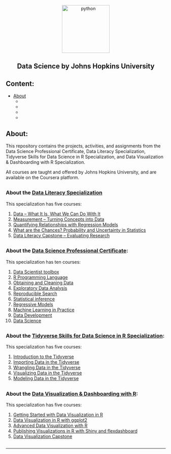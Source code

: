 <p align="center">
  <a href="https://github.com/marcoshsq/JHUDataScience">
    <img src="https://github.com/marcoshsq/JHUDataScience/blob/main/data-science-icon.png" alt="python" width="150" height="">
  </a>
</p>
  <h2 align="center">Data Science by Johns Hopkins University</h2>
</div>

## Content:

- [About]()
  - []()
  - []()
  - []()
  - []()

## About:

This repository contains the projects, activities, and assignments from the Data Science Professional Certificate, Data Literacy Specialization, Tidyverse Skills for Data Science in R Specialization, and Data Visualization & Dashboarding with R Specialization.

All courses are taught and offered by Johns Hopkins University, and are available on the Coursera platform.

##

### About the [Data Literacy Specialization](https://www.coursera.org/specializations/data-literacy)

This specialization has five courses:

1. [Data – What It Is, What We Can Do With It](https://www.coursera.org/learn/data-what-it-is-what-can-we-do-with-it?specialization=data-literacy)
2. [Measurement – Turning Concepts into Data](https://www.coursera.org/learn/measurement-turning-concepts-data?specialization=data-literacy)
3. [Quantifying Relationships with Regression Models](https://www.coursera.org/learn/quantifying-relationships-regression-models?specialization=data-literacy)
4. [What are the Chances? Probability and Uncertainty in Statistics](https://www.coursera.org/learn/chances-probability-uncertainty-statistics?specialization=data-literacy)
5. [Data Literacy Capstone – Evaluating Research](https://www.coursera.org/learn/data-literacy-capstone-evaluating-research?specialization=data-literacy)

##

### About the [Data Science Professional Certificate](https://www.coursera.org/specializations/jhu-data-science):

This specialization has ten courses:

1. [Data Scientist toolbox](https://www.coursera.org/learn/data-scientists-tools?specialization=jhu-data-science)
2. [R Programming Language](https://www.coursera.org/learn/r-programming?specialization=jhu-data-science)
3. [Obtaining and Cleaning Data](https://www.coursera.org/learn/data-cleaning?specialization=jhu-data-science)
4. [Exploratory Data Analysis](https://www.coursera.org/learn/exploratory-data-analysis?specialization=jhu-data-science)
5. [Reproducible Search](https://www.coursera.org/learn/reproducible-research?specialization=jhu-data-science)
6. [Statistical inference](https://www.coursera.org/learn/statistical-inference?specialization=jhu-data-science)
7. [Regressive Models](https://www.coursera.org/learn/regression-models?specialization=jhu-data-science)
8. [Machine Learning in Practice](https://www.coursera.org/learn/practical-machine-learning?specialization=jhu-data-science)
9. [Data Development](https://www.coursera.org/learn/data-products?specialization=jhu-data-science)
10. [Data Science](https://www.coursera.org/learn/data-science-project?specialization=jhu-data-science)

##

### About the [Tidyverse Skills for Data Science in R Specialization](https://www.coursera.org/specializations/tidyverse-data-science-r):

This specialization has five courses:

1. [Introduction to the Tidyverse](https://www.coursera.org/learn/tidyverse?specialization=tidyverse-data-science-r)
2. [Importing Data in the Tidyverse](https://www.coursera.org/learn/tidyverse-importing-data?specialization=tidyverse-data-science-r)
3. [Wrangling Data in the Tidyverse](https://www.coursera.org/learn/tidyverse-data-wrangling?specialization=tidyverse-data-science-r)
4. [Visualizing Data in the Tidyverse](https://www.coursera.org/learn/tidyverse-visualize-data?specialization=tidyverse-data-science-r)
5. [Modeling Data in the Tidyverse](https://www.coursera.org/learn/tidyverse-modelling-data?specialization=tidyverse-data-science-r)

##

### About the [Data Visualization & Dashboarding with R](https://www.coursera.org/specializations/jhu-data-visualization-dashboarding-with-r):

This specialization has five courses:

1. [Getting Started with Data Visualization in R](https://www.coursera.org/learn/jhu-getting-started-data-viz-r?specialization=jhu-data-visualization-dashboarding-with-r)
2. [Data Visualization in R with ggplot2](https://www.coursera.org/learn/jhu-data-visualization-r?specialization=jhu-data-visualization-dashboarding-with-r)
3. [Advanced Data Visualization with R](https://www.coursera.org/learn/jhu-advanced-data-visualization-r?specialization=jhu-data-visualization-dashboarding-with-r)
4. [Publishing Visualizations in R with Shiny and flexdashboard](https://www.coursera.org/learn/data-viz-shiny-dashboards?specialization=jhu-data-visualization-dashboarding-with-r)
5. [Data Visualization Capstone](https://www.coursera.org/learn/data-visualization-capstone?specialization=jhu-data-visualization-dashboarding-with-r)

##



---
